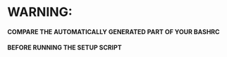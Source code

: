 # WARNING:

#### COMPARE THE AUTOMATICALLY GENERATED PART OF YOUR BASHRC
#### BEFORE RUNNING THE SETUP SCRIPT
